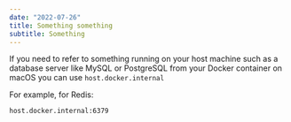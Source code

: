 ```yaml
---
date: "2022-07-26"
title: Something something
subtitle: Something
---
```

If you need to refer to something running on your host machine such as a
database server like MySQL or PostgreSQL from your Docker container on macOS you
can use `host.docker.internal`

For example, for Redis:

    host.docker.internal:6379

